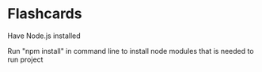 # Flashcards
Have Node.js installed

Run "npm install" in command line to install node modules that is needed to run project
